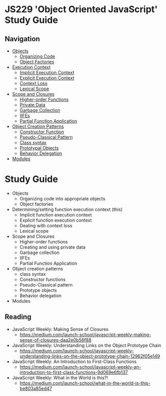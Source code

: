 # JS229 'Object Oriented JavaScript' Study Guide

## Navigation

- [Objects]()
    - [Organizing Code]()
    - [Object Factories]()
- [Execution Context]()
    - [Implicit Execution Context]()
    - [Explicit Execution Context]()
    - [Context Loss]()
    - [Lexical Scope]()
- [Scope and Closures]()
    - [Higher-order Functions]()
    - [Private Data]()
    - [Garbage Collection]()
    - [IIFEs]()
    - [Partial Function Application]()
- [Object Creation Patterns]()
    - [Constructor Function]()
    - [Pseudo-Classical Pattern]()
    - [Class syntax]()
    - [Prototypal Objects]()
    - [Behavior Delegation]()
- [Modules]()

# Study Guide

- Objects
    - Organizing code into appropriate objects
    - Object factories
- Determining/setting function execution context (this)
    - Implicit function execution context
    - Explicit function execution context
    - Dealing with context loss
    - Lexical scope
- Scope and Closures
    - Higher-order functions
    - Creating and using private data
    - Garbage collection
    - IIFEs
    - Partial Function Application
- Object creation patterns
    - class syntax
    - Constructor functions
    - Pseudo-Classical pattern
    - Prototype objects
    - Behavior delegation
- Modules

## Reading

- JavaScript Weekly: Making Sense of Closures 
    - https://medium.com/launch-school/javascript-weekly-making-sense-of-closures-daa2e0b56f88
- JavaScript Weekly: Understanding Links on the Object Prototype Chain
    - https://medium.com/launch-school/javascript-weekly-understanding-links-on-the-object-prototype-chain-12962f05e149
- JavaScript Weekly: An Introduction to First-Class Functions
    - https://medium.com/launch-school/javascript-weekly-an-introduction-to-first-class-functions-9d069e6fb137
- JavaScript Weekly: What in the World is this?!
    - https://medium.com/launch-school/what-in-the-world-is-this-be803a85ed47